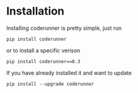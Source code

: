 # Installation

Installing coderunner is pretty simple, just run

`pip install coderunner`

or to install a specific verison 

`pip install coderunner==0.3`

If you have already installed it and want to update

`pip install --upgrade coderunner`